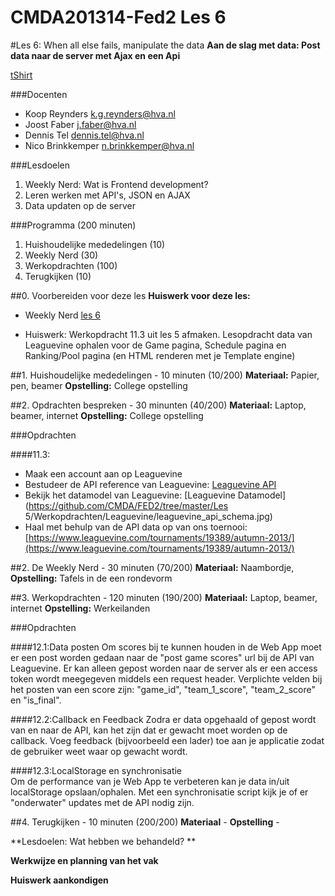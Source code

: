 CMDA201314-Fed2 Les 6
=====================

#Les 6: When all else fails, manipulate the data
**Aan de slag met data: Post data naar de server met Ajax en een Api**

[tShirt](http://www.prettygoodgoods.org/products/117501-manipulate-the-data-tshirt)

###Docenten
* Koop Reynders k.g.reynders@hva.nl   
* Joost Faber j.faber@hva.nl  
* Dennis Tel dennis.tel@hva.nl   
* Nico Brinkkemper n.brinkkemper@hva.nl  

###Lesdoelen

1. Weekly Nerd: Wat is Frontend development? 
2. Leren werken met API's, JSON en AJAX 
3. Data updaten op de server

###Programma (200 minuten)
1. Huishoudelijke mededelingen (10)
2. Weekly Nerd (30) 
3. Werkopdrachten (100)
4. Terugkijken (10) 

##0. Voorbereiden voor deze les
**Huiswerk voor deze les:**

* Weekly Nerd [les 6](http://weeklynerd.tumblr.com/tagged/fed1314)

* Huiswerk: Werkopdracht 11.3 uit les 5 afmaken. Lesopdracht data van Leaguevine ophalen voor de Game pagina, Schedule pagina en Ranking/Pool pagina (en HTML renderen met je Template engine)

##1. Huishoudelijke mededelingen - 10 minuten (10/200)
**Materiaal:** Papier, pen, beamer 
**Opstelling:** College opstelling

##2. Opdrachten bespreken - 30 minunten (40/200)
**Materiaal:** Laptop, beamer, internet
**Opstelling:** College opstelling

###Opdrachten

####11.3:
- Maak een account aan op Leaguevine  
- Bestudeer de API reference van Leaguevine: [Leaguevine API](https://www.leaguevine.com/docs/api/)  
- Bekijk het datamodel van Leaguevine: [Leaguevine Datamodel](https://github.com/CMDA/FED2/tree/master/Les 5/Werkopdrachten/Leaguevine/leaguevine_api_schema.jpg)  
- Haal met behulp van de API data op van ons toernooi: [https://www.leaguevine.com/tournaments/19389/autumn-2013/](https://www.leaguevine.com/tournaments/19389/autumn-2013/) 

##2. De Weekly Nerd - 30 minuten (70/200)
**Materiaal:** Naambordje, 
**Opstelling:** Tafels in de een rondevorm

##3. Werkopdrachten - 120 minuten (190/200)
**Materiaal:** Laptop, beamer, internet
**Opstelling:** Werkeilanden

###Opdrachten

####12.1:Data posten
Om scores bij te kunnen houden in de Web App moet er een post worden gedaan naar de "post game scores" url bij de API van Leaguevine. Er kan alleen gepost worden naar de server als er een access token wordt meegegeven middels een request header. Verplichte velden bij het posten van een score zijn: "game_id", "team_1_score", "team_2_score" en "is_final".

####12.2:Callback en Feedback
Zodra er data opgehaald of gepost wordt van en naar de API, kan het zijn dat er gewacht moet worden op de callback. Voeg feedback (bijvoorbeeld een lader) toe aan je applicatie zodat de gebruiker weet waar op gewacht wordt.

####12.3:LocalStorage en synchronisatie  
Om de performance van je Web App te verbeteren kan je data in/uit localStorage opslaan/ophalen. Met een synchronisatie script kijk je of er "onderwater" updates met de API nodig zijn.

##4. Terugkijken - 10 minuten (200/200)
**Materiaal** - 
**Opstelling** -  

**Lesdoelen: Wat hebben we behandeld? **

**Werkwijze en planning van het vak**

**Huiswerk aankondigen**



